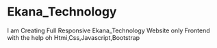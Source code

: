 # Ekana_Technology
I am Creating Full Responsive Ekana_Technology Website only Frontend with the help oh Htmi,Css,Javascript,Bootstrap
